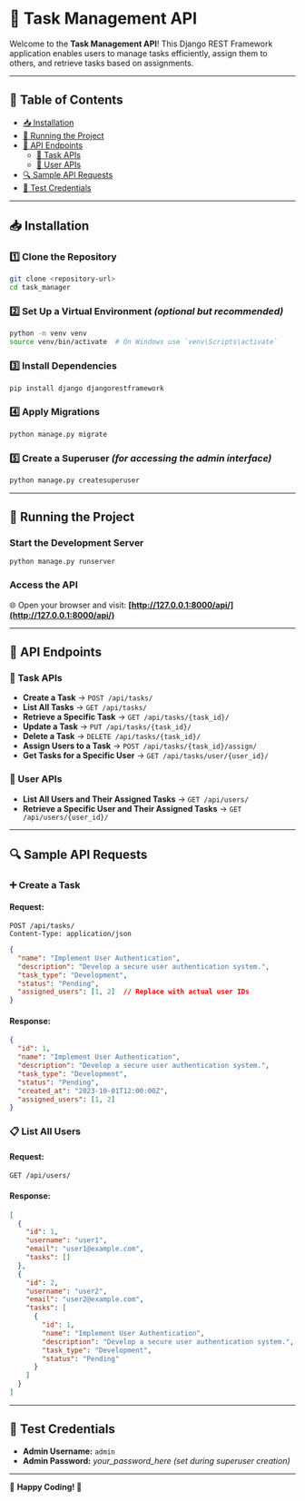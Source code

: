 # 🚀 Task Management API

Welcome to the **Task Management API**! This Django REST Framework application enables users to manage tasks efficiently, assign them to others, and retrieve tasks based on assignments.

---

## 📌 Table of Contents
- [📥 Installation](#-installation)
- [🚀 Running the Project](#-running-the-project)
- [📡 API Endpoints](#-api-endpoints)
  - [📝 Task APIs](#-task-apis)
  - [👤 User APIs](#-user-apis)
- [🔍 Sample API Requests](#-sample-api-requests)
- [🔑 Test Credentials](#-test-credentials)

---

## 📥 Installation

### 1️⃣ Clone the Repository
```sh
git clone <repository-url>
cd task_manager
```

### 2️⃣ Set Up a Virtual Environment *(optional but recommended)*
```sh
python -m venv venv
source venv/bin/activate  # On Windows use `venv\Scripts\activate`
```

### 3️⃣ Install Dependencies
```sh
pip install django djangorestframework
```

### 4️⃣ Apply Migrations
```sh
python manage.py migrate
```

### 5️⃣ Create a Superuser *(for accessing the admin interface)*
```sh
python manage.py createsuperuser
```

---

## 🚀 Running the Project

### Start the Development Server
```sh
python manage.py runserver
```

### Access the API
🌐 Open your browser and visit: **[http://127.0.0.1:8000/api/](http://127.0.0.1:8000/api/)**

---

## 📡 API Endpoints

### 📝 Task APIs
- **Create a Task** → `POST /api/tasks/`
- **List All Tasks** → `GET /api/tasks/`
- **Retrieve a Specific Task** → `GET /api/tasks/{task_id}/`
- **Update a Task** → `PUT /api/tasks/{task_id}/`
- **Delete a Task** → `DELETE /api/tasks/{task_id}/`
- **Assign Users to a Task** → `POST /api/tasks/{task_id}/assign/`
- **Get Tasks for a Specific User** → `GET /api/tasks/user/{user_id}/`

### 👤 User APIs
- **List All Users and Their Assigned Tasks** → `GET /api/users/`
- **Retrieve a Specific User and Their Assigned Tasks** → `GET /api/users/{user_id}/`

---

## 🔍 Sample API Requests

### ➕ Create a Task
#### **Request:**
```http
POST /api/tasks/
Content-Type: application/json
```
```json
{
  "name": "Implement User Authentication",
  "description": "Develop a secure user authentication system.",
  "task_type": "Development",
  "status": "Pending",
  "assigned_users": [1, 2]  // Replace with actual user IDs
}
```

#### **Response:**
```json
{
  "id": 1,
  "name": "Implement User Authentication",
  "description": "Develop a secure user authentication system.",
  "task_type": "Development",
  "status": "Pending",
  "created_at": "2023-10-01T12:00:00Z",
  "assigned_users": [1, 2]
}
```

### 📋 List All Users
#### **Request:**
```http
GET /api/users/
```

#### **Response:**
```json
[
  {
    "id": 1,
    "username": "user1",
    "email": "user1@example.com",
    "tasks": []
  },
  {
    "id": 2,
    "username": "user2",
    "email": "user2@example.com",
    "tasks": [
      {
        "id": 1,
        "name": "Implement User Authentication",
        "description": "Develop a secure user authentication system.",
        "task_type": "Development",
        "status": "Pending"
      }
    ]
  }
]
```

---

## 🔑 Test Credentials
- **Admin Username:** `admin`
- **Admin Password:** *your_password_here* *(set during superuser creation)*

---

🎯 **Happy Coding! 🚀**
